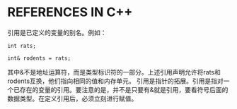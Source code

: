 # REFERENCES IN C++
引用是已定义的变量的别名。例如：
```
int rats;

int& rodents = rats;
```
其中&不是地址运算符，而是类型标识符的一部分。上述引用声明允许将rats和rodents互换，他们指向相同的值和内存单元。
引用是指针的拓展。引用是指对一个已存在的变量的引用。要注意的是，并不是只要有&就是引用，要看符号后面的数据类型。在定义引用后，必须立刻进行赋值。
